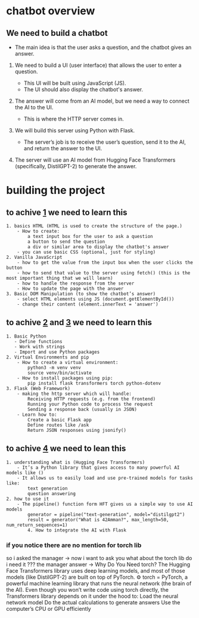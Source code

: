 
# chatbot overview

## We need to build a chatbot

* The main idea is that the user asks a question, and the chatbot gives an answer.

1. We need to build a UI (user interface) that allows the user to enter a question.
   * This UI will be built using JavaScript (JS).
   * The UI should also display the chatbot's answer.

2. The answer will come from an AI model, but we need a way to connect the AI to the UI.
   * This is where the HTTP server comes in.

3. We will build this server using Python with Flask.
   * The server’s job is to receive the user’s question, send it to the AI, and return the answer to the UI.

4. The server will use an AI model from Hugging Face Transformers (specifically, DistilGPT-2) to generate the answer.

# building the project

## to achive [1](#we-need-to-build-a-chatbot) we need to learn this

    1. basics HTML (HTML is used to create the structure of the page.)
        - How to create:
            a text input box for the user to ask a question
            a button to send the question
            a div or similar area to display the chatbot's answer    
        - you can use basic CSS (optional, just for styling)
    2. Vanilla JavaScript
        - how to get the value from the input box when the user clicks the button
        - how to send that value to the server using fetch() (this is the most important thing that we will learn)
        - how to handle the response from the server
        - How to update the page with the answer  
    3. Basic DOM Manipulation (to show the chatbot’s answer)
        - select HTML elements using JS (document.getElementById())
        - change their content (element.innerText = 'answer')  

## to achive [2](#we-need-to-build-a-chatbot) and [3](#we-need-to-build-a-chatbot) we need to learn this

    1. Basic Python
       - Define functions
       - Work with strings
       - Import and use Python packages 
    2. Virtual Environments and pip
        - How to create a virtual environment:
            python3 -m venv venv
            source venv/bin/activate
        - How to install packages using pip:
            pip install flask transformers torch python-dotenv
    3. Flask (Web Framework)
        - making the http server which will handle:
            Receiving HTTP requests (e.g. from the frontend)
            Running your Python code to process the request
            Sending a response back (usually in JSON)
        - Learn how to:
            Create a basic Flask app
            Define routes like /ask
            Return JSON responses using jsonify() 

## to achive [4](#we-need-to-build-a-chatbot) we need to lean this

    1. understanding what is (Hugging Face Transformers)
        - It’s a Python library that gives access to many powerful AI models like ()
        - It allows us to easily load and use pre-trained models for tasks like:
            text generation
            question answering
    2. how to use it
        - The pipeline() function form HFT gives us a simple way to use AI models
            generator = pipeline("text-generation", model="distilgpt2")
            result = generator("What is 42Amman?", max_length=50, num_return_sequences=1)
            4. How to integrate the AI with Flask

### if you notice there are no mention for torch lib

so i asked the manager -> now i want to ask you what about the torch lib do i need it ???
the manager answer ->
Why Do You Need torch?
The Hugging Face Transformers library uses deep learning models, and most of those models (like DistilGPT-2) are built on top of PyTorch.
    ⚙️ torch = PyTorch, a powerful machine learning library that runs the neural network (the brain of the AI).
Even though you won’t write code using torch directly, the Transformers library depends on it under the hood to:
    Load the neural network model
    Do the actual calculations to generate answers
    Use the computer’s CPU or GPU efficiently
